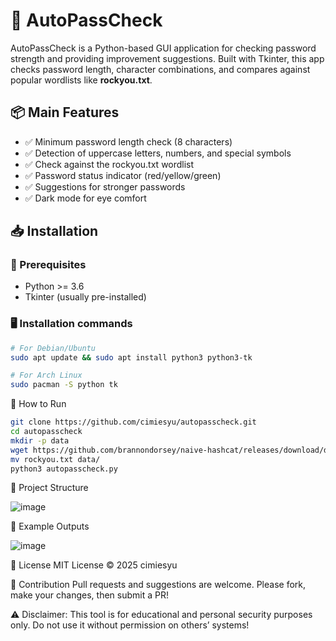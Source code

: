 # 🔐 AutoPassCheck

AutoPassCheck is a Python-based GUI application for checking password strength and providing improvement suggestions. Built with Tkinter, this app checks password length, character combinations, and compares against popular wordlists like **rockyou.txt**.

## 📦 Main Features  
- ✅ Minimum password length check (8 characters)  
- ✅ Detection of uppercase letters, numbers, and special symbols  
- ✅ Check against the rockyou.txt wordlist  
- ✅ Password status indicator (red/yellow/green)  
- ✅ Suggestions for stronger passwords  
- ✅ Dark mode for eye comfort  

## 📥 Installation

### 🧱 Prerequisites  
- Python >= 3.6  
- Tkinter (usually pre-installed)  

### 🖥️ Installation commands

```bash
# For Debian/Ubuntu
sudo apt update && sudo apt install python3 python3-tk

# For Arch Linux
sudo pacman -S python tk
```

🚀 How to Run

```bash
git clone https://github.com/cimiesyu/autopasscheck.git
cd autopasscheck
mkdir -p data
wget https://github.com/brannondorsey/naive-hashcat/releases/download/data/rockyou.txt
mv rockyou.txt data/
python3 autopasscheck.py
```

📂 Project Structure

![image](https://github.com/user-attachments/assets/3f6c0db3-f3e9-4cb5-a775-d14170f554f7)





🐛 Example Outputs

![image](https://github.com/user-attachments/assets/3ba504d4-2798-4752-8ca6-6a51c2e190e7)



📜 License
MIT License © 2025 cimiesyu

🤝 Contribution
Pull requests and suggestions are welcome. Please fork, make your changes, then submit a PR!

⚠️ Disclaimer: This tool is for educational and personal security purposes only. Do not use it without permission on others’ systems!


